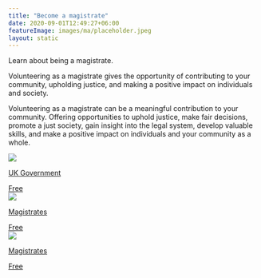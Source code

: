```yaml
---
title: "Become a magistrate"
date: 2020-09-01T12:49:27+06:00
featureImage: images/ma/placeholder.jpeg
layout: static
---
```


Learn about being a magistrate.

Volunteering as a magistrate gives the opportunity of contributing to your community, upholding justice, and making a positive impact on individuals and society.

Volunteering as a magistrate can be a meaningful contribution to your community. Offering opportunities to uphold justice, make fair decisions, promote a just society, gain insight into the legal system, develop valuable skills, and make a positive impact on individuals and your community as a whole.

<a class="ma-link" href="https://www.gov.uk/become-magistrate"><div class="ma-card ma-card-Community"><div class="ma-icon"><img src ="/images/icon-check.png"/></div><div class="ma-name"><p>UK Government</p></div><div class="ma-paid-text"><span>Free</span></div></div></a><a class="ma-link" href="https://magistrates.judiciary.uk/"><div class="ma-card ma-card-Community"><div class="ma-icon"><img src ="/images/icon-check.png"/></div><div class="ma-name"><p>Magistrates</p></div><div class="ma-paid-text"><span>Free</span></div></div></a><a class="ma-link" href="https://magistrates.judiciary.uk/how-to-volunteer/"><div class="ma-card ma-card-Community"><div class="ma-icon"><img src ="/images/icon-check.png"/></div><div class="ma-name"><p>Magistrates</p></div><div class="ma-paid-text"><span>Free</span></div></div></a>  

<br/><br/>






